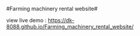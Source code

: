 #Farming machinery rental website#

view live demo :
https://dk-8088.github.io/Farming_machinery_rental_website/
